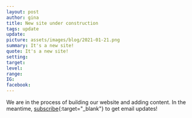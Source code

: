 ```yaml
---
layout: post
author: gina
title: New site under construction
tags: update
update:
picture: assets/images/blog/2021-01-21.png
summary: It's a new site!
quote: It's a new site!
setting:
target:
level:
range:
IG:
facebook:
---
```


We are in the process of building our website and adding content. In the meantime, [subscribe](http://eepurl.com/hojSrv){:target="_blank"} to get email updates!
